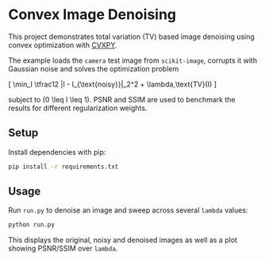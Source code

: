 # Convex Image Denoising

This project demonstrates total variation (TV) based image denoising using
convex optimization with [CVXPY](https://www.cvxpy.org/).

The example loads the ``camera`` test image from ``scikit-image``, corrupts it
with Gaussian noise and solves the optimization problem

\[ \min_I \tfrac12 \|I - I_{\text{noisy}}\|_2^2 + \lambda\,\text{TV}(I) \]

subject to \(0 \leq I \leq 1\). PSNR and SSIM are used to benchmark the
results for different regularization weights.

## Setup

Install dependencies with pip:

```bash
pip install -r requirements.txt
```

## Usage

Run ``run.py`` to denoise an image and sweep across several ``lambda`` values:

```bash
python run.py
```

This displays the original, noisy and denoised images as well as a plot showing
PSNR/SSIM over ``lambda``.

